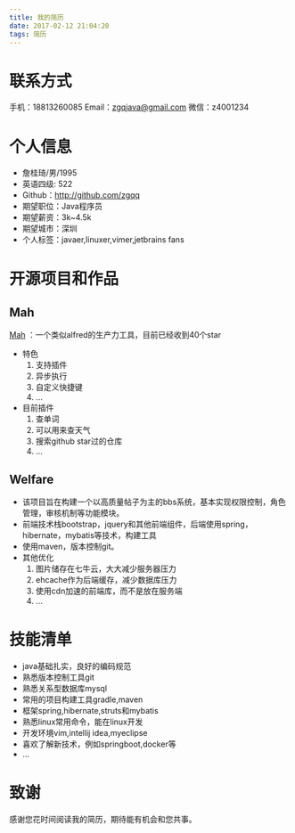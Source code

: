 ```yaml
---
title: 我的简历
date: 2017-02-12 21:04:20
tags: 简历
---
```

# 联系方式
手机：18813260085
Email：zgqjava@gmail.com
微信：z4001234

# 个人信息
* 詹桂琦/男/1995
* 英语四级: 522
* Github：http://github.com/zgqq 
* 期望职位：Java程序员
* 期望薪资：3k~4.5k
* 期望城市：深圳
* 个人标签：javaer,linuxer,vimer,jetbrains fans

# 开源项目和作品
## Mah
 [Mah](https://github.com/zgqq/mah) ：一个类似alfred的生产力工具，目前已经收到40个star
* 特色
    1. 支持插件
    2. 异步执行
    3. 自定义快捷键
    4. ...
* 目前插件
    1. 查单词
    2. 可以用来查天气
    3. 搜索github star过的仓库
    4.  …

## Welfare
* 该项目旨在构建一个以高质量帖子为主的bbs系统，基本实现权限控制，角色管理，审核机制等功能模块。
* 前端技术栈bootstrap，jquery和其他前端组件，后端使用spring，hibernate，mybatis等技术，构建工具
* 使用maven，版本控制git。
* 其他优化
     1. 图片储存在七牛云，大大减少服务器压力
     2. ehcache作为后端缓存，减少数据库压力
     3. 使用cdn加速的前端库，而不是放在服务端
     4. ...

# 技能清单
* java基础扎实，良好的编码规范
* 熟悉版本控制工具git
* 熟悉关系型数据库mysql
* 常用的项目构建工具gradle,maven
* 框架spring,hibernate,struts和mybatis
* 熟悉linux常用命令，能在linux开发
* 开发环境vim,intellij idea,myeclipse
* 喜欢了解新技术，例如springboot,docker等
* ...

# 致谢
感谢您花时间阅读我的简历，期待能有机会和您共事。
